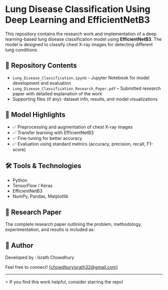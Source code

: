 # Lung Disease Classification Using Deep Learning and EfficientNetB3

This repository contains the research work and implementation of a deep learning-based lung disease classification model using **EfficientNetB3**. The model is designed to classify chest X-ray images for detecting different lung conditions.

## 📁 Repository Contents

- `Lung_Disease_Classification.ipynb` – Jupyter Notebook for model development and evaluation
- `Lung_Disease_Classification_Research_Paper.pdf` – Submitted research paper with detailed explanation of the work
- Supporting files (if any): dataset info, results, and model visualizations

## 🚀 Model Highlights

- ✅ Preprocessing and augmentation of chest X-ray images
- ✅ Transfer learning with EfficientNetB3
- ✅ Fine-tuning for better accuracy
- ✅ Evaluation using standard metrics (accuracy, precision, recall, F1-score)

## 🛠️ Tools & Technologies

- Python
- TensorFlow / Keras
- EfficientNetB3
- NumPy, Pandas, Matplotlib

## 📄 Research Paper

The complete research paper outlining the problem, methodology, experimentation, and results is included as:


## 📌 Author

Developed by :
Israth Chowdhury

Feel free to connect!
[chowdhuryisrath32@gmail.com]

---

⭐ If you find this work helpful, consider starring the repo!
